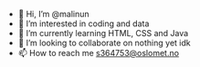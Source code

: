 - 👋 Hi, I’m @malinun
- 👀 I’m interested in coding and data
- 🌱 I’m currently learning HTML, CSS and Java
- 💞️ I’m looking to collaborate on nothing yet idk
- 📫 How to reach me s364753@oslomet.no

<!---
malinun/malinun is a ✨ special ✨ repository because its `README.md` (this file) appears on your GitHub profile.
You can click the Preview link to take a look at your changes.
--->
